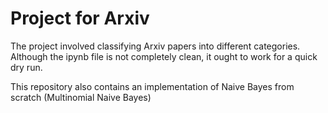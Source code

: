 # Project for Arxiv

The project involved classifying Arxiv papers into different categories. Although the ipynb file is not completely clean, it ought to work for a quick dry run. 

This repository also contains an implementation of Naive Bayes from scratch (Multinomial Naive Bayes)

